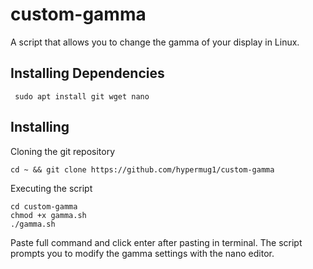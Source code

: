# custom-gamma
A script that allows you to change the gamma of your display in Linux.

## Installing Dependencies
``` sudo apt install git wget nano```
## Installing
Cloning the git repository
```
cd ~ && git clone https://github.com/hypermug1/custom-gamma

```
Executing the script
```
cd custom-gamma
chmod +x gamma.sh
./gamma.sh
```
Paste full command and click enter after pasting in terminal. The script prompts you to modify the gamma settings with the nano editor.
